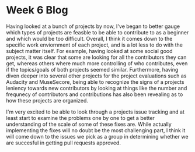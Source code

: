 # Week 6 Blog



Having looked at a bunch of projects by now, I've began to better gauge which types of projects are feasble to be able to contribute to as a beginner and which would be too difficult. Overall, I think it comes down to the specific work enviornment of each project, and is a lot less to do with the subject matter itself. For example, having looked at some social good projects, it was clear that some are looking for all the contributors they can get, whereas others where much more controlling of who contributes, even if the topics/goals of both projects seemed similar. Furthermore, having diven deeper into several other projects for the project evaluations such as Audacity and MuseSecore, being able to recognize the signs of a projects leniency towards new contributors by looking at things like the number and frequnecy of contributors and contributions has also been revealing as to how these projects are organized.



I'm very excited to be able to look through a projects issue tracking and at least start to examine the problems one by one to get a better understanding of the scale of some of these fixes are. While actually implementing the fixes will no doubt be the most challenging part, I think it will come down to the issues we pick as a group in determining whether we are succesful in getting pull requests approved.
